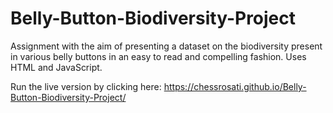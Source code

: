 # Belly-Button-Biodiversity-Project

Assignment with the aim of presenting a dataset on the biodiversity present in various belly buttons in an easy to read and compelling fashion. Uses HTML and JavaScript.

Run the live version by clicking here: https://chessrosati.github.io/Belly-Button-Biodiversity-Project/
